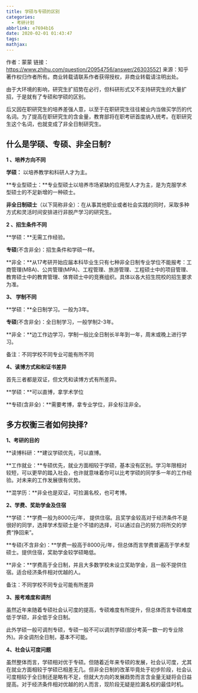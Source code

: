 ```yaml
---
title: 学硕与专硕的区别
categories:
  - 考研计划
abbrlink: e7694b16
date: 2020-02-01 01:43:47
tags:
mathjax:
---
```

作者：蒙蒙
链接：https://www.zhihu.com/question/20954756/answer/263035521
来源：知乎
著作权归作者所有。商业转载请联系作者获得授权，非商业转载请注明出处。



由于大环境的影响，研究生扩招势在必行，但科研形式又不支持研究生的大量扩招，于是就有了专硕和学硕的区别。 



后又因在职研究生的培养差强人意，以至于在职研究生往往被业内当做买学历的代名词。为了提高在职研究生的含金量，教育部将在职考研首度纳入统考。在职研究生这个名词，也就变成了非全日制研究生。



## **什么是学硕、专硕、非全日制?**



**1 、培养方向不同**

**学硕：** 以培养教学和科研人才为主。

**专业型硕士：**专业型硕士以培养市场紧缺的应用型人才为主，是为克服学术型硕士的不足新增的一种硕士。

**非全日制硕士**（以下简称非全）：在从事其他职业或者社会实践的同时，采取多种方式和灵活时间安排进行非脱产学习的研究生。



**2 、招生条件不同**

**学硕：**无需工作经验。 

**专硕**(不含非全)：招生条件和学硕一样。

**非全：**从17考研开始应届本科毕业生只有七种非全日制专业学位不能报考：工商管理(MBA)、公共管理(MPA)、工程管理、旅游管理、工程硕士中的项目管理、教育硕士中的教育管理、体育硕士中的竞赛组织。具体以各大招生院校的招生要求为准。



**3、 学制不同** 

**学硕：**全日制学习。一般为3年。



**专硕**(不含非全)：全日制学习，一般学制2-3年。

**非全：**边工作边学习，学制一般比全日制长半年到一年，周末或晚上进行学习。

备注：不同学校不同专业可能有所不同





**4、读博方式和和证书差异**

首先三者都是双证，但文凭和读博方式有所差异。

**学硕：**可以直博，拿学术学位

**专硕(含非全)：**需要考博，拿专业学位，非全标注非全。





## **多方权衡三者如何抉择?** 



**1、考研的目的** 

**读博科研：**建议学硕优先，可以直博。

**工作就业：**专硕优先，就业方面相较于学硕，基本没有区别。学习年限相对较短，可以更早的踏入社会，也许就意味着你可以比考学硕的同学多一年的工作经验。对未来的工作发展很有优势。

**混学历：**非全也是双证，可捡漏名校，也可考博。



**2、学费、奖助学金及住宿**

**学硕：**学费一般为8000元/年， 提供住宿。且奖学金较高对于经济条件不是很好的同学，选择学术型硕士是个不错的选择，可以通过自己的努力将所交的学费“挣回来”。 

**专硕(不含非全)：**学费一般高于8000元/年，但总体而言学费普遍高于学术型硕士。提供住宿，奖助学金较学硕略低。

**非全：**学费高于全日制，并且大多数学校未设立奖助学金，且一般不提供住宿。适合经济条件相对优越的人。

备注：不同学校不同专业可能有所差异



**3、报考难度和调剂**

虽然近年来随着专硕社会认可度的提高，专硕难度有所提升，但总体而言专硕难度低于学硕，非全低于全日制。

此外学硕一般可调剂专硕，专硕一般不可以调剂学硕(部分考英一数一的专业除外)。非全调剂全日制，基本不可能。



**4、社会认可度问题**

虽然整体而言，学硕相对优于专硕。但随着近年来专硕的发展，社会认可度，尤其在就业方面相较于学硕已相差无几。但非全日制的改革毕竟处于初步阶段，社会认可度相较于全日制还是略有不足，但就大方向的发展趋势而言含金量无疑将会日益提高。对于经济条件相对优越的的人而言，现阶段无疑是捡漏名校的最佳时机。